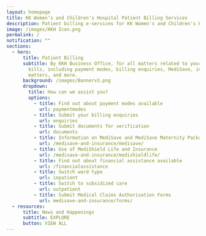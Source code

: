 ```yaml
---
layout: homepage
title: KK Women's and Children's Hospital Patient Billing Services
description: Patient billing e-services for KK Women's and Children's Hospital, Singapore
image: /images/KKH Icon.png
permalink: /
notification: ""
sections:
  - hero:
      title: Patient Billing
      subtitle: By KKH Business Office, for all matters related to your hospital
        bills, including payment modes, billing enquiries, MediSave, insurance
        matters, and more.
      background: /images/Bannerv3.png
      dropdown:
        title: How can we assist you?
        options:
          - title: Find out about payment modes available
            url: paymentmodes
          - title: Submit your billing enquiries
            url: enquiries
          - title: Submit documents for verification
            url: documents
          - title: Information on MediSave and MediSave Maternity Package
            url: /medisave-and-insurance/medisave/
          - title: Use of MediShield Life and Insurance
            url: /medisave-and-insurance/medishieldlife/
          - title: Find out about financial assistance available
            url: /financialassistance
          - title: Switch ward type
            url: inpatient
          - title: Switch to subsidized care
            url: outpatient
          - title: Submit Medical Claims Authorisation Forms
            url: medisave-and-insurance/forms/
  - resources:
      title: News and Happenings
      subtitle: EXPLORE
      button: VIEW ALL
---
```

